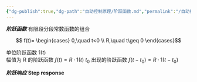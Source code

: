 ```yaml
---
{"dg-publish":true,"dg-path":"自动控制原理/阶跃函数.md","permalink":"/自动控制原理/阶跃函数/","dgPassFrontmatter":true,"noteIcon":"","created":"2024-05-21T15:20:28.763+08:00","updated":"2024-07-10T12:26:54.923+08:00"}
---
```


***阶跃函数***
有限段分段常数函数的组合

$$ f(t)=
\begin{cases}
0,\quad t<0 \\
R,\quad t\geq 0
\end{cases}$$

单位阶跃函数 $1(t)$   
幅值为 R 的阶跃函数   $f (t)=R·1 (t)$
$t_{0}$ 出现的阶跃函数 $f (t-t_0)=R·1 (t-t_0)$


***阶跃响应***
**Step response**

